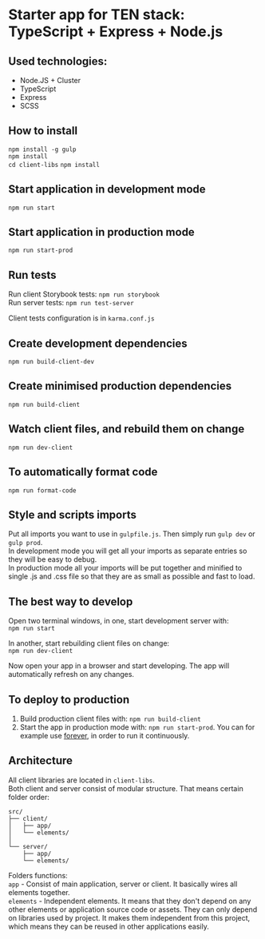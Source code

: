 # Starter app for TEN stack: TypeScript + Express + Node.js

## Used technologies:
- Node.JS + Cluster
- TypeScript
- Express
- SCSS

## How to install
`npm install -g gulp`  
`npm install`  
`cd client-libs`
`npm install`

## Start application in development mode  

`npm run start`  

## Start application in production mode  

`npm run start-prod`  
  
## Run tests
Run client Storybook tests: `npm run storybook`  
Run server tests: `npm run test-server` 
  
Client tests configuration is in `karma.conf.js`  

## Create development dependencies
`npm run build-client-dev`  

## Create minimised production dependencies
`npm run build-client`  

## Watch client files, and rebuild them on change  
`npm run dev-client`

## To automatically format code  
`npm run format-code`  

## Style and scripts imports
Put all imports you want to use in `gulpfile.js`. Then simply run `gulp dev` or `gulp prod`.  
In development mode you will get all your imports as separate entries so they will be easy to debug.  
In production mode all your imports will be put together and minified to single .js and .css file so that they are as small as possible and fast to load.

## The best way to develop
Open two terminal windows, in one, start development server with:  
`npm run start`  
  
In another, start rebuilding client files on change:  
`npm run dev-client`  
  
Now open your app in a browser and start developing. The app will automatically refresh on any changes.  

## To deploy to production
1. Build production client files with: `npm run build-client`  
2. Start the app in production mode with: `npm run start-prod`. You can for example use [forever](https://github.com/foreversd/forever), in order to run it continuously.  

## Architecture
All client libraries are located in `client-libs`.  
Both client and server consist of modular structure. That means certain folder order:  

```
src/  
├── client/  
│   ├── app/  
│   └── elements/  
│   
└── server/  
    ├── app/  
    └── elements/  
```    

Folders functions:  
`app` - Consist of main application, server or client. It basically wires all elements together.   
`elements` - Independent elements. It means that they don't depend on any other elements or application source code or assets. They can only depend on libraries used by project. It makes them independent from this project, which means they can be reused in other applications easily.   
